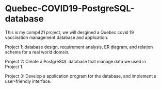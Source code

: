 # Quebec-COVID19-PostgreSQL-database

This is my comp421 project, we will desgined a Quebec covid 19 vaccination management database and application. 

Project 1: database design, requirement analysis, ER diagram, and relation schema for a real world domain. 

Project 2: Create a PostgreSQL database that manage data we used in Project 1.

Project 3: Develop a application program for the database, and implement a user-friendly interface.
